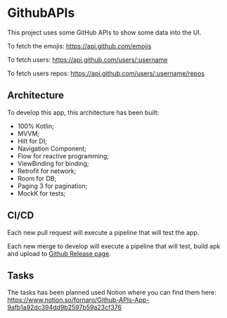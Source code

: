 # GithubAPIs

This project uses some GitHub APIs to show some data into the UI.

To fetch the emojis: https://api.github.com/emojis

To fetch users: https://api.github.com/users/:username

To fetch users repos: https://api.github.com/users/:username/repos

## Architecture

To develop this app, this architecture has been built:

- 100% Kotlin;
- MVVM;
- Hilt for DI;
- Navigation Component;
- Flow for reactive programming;
- ViewBinding for binding;
- Retrofit for network;
- Room for DB;
- Paging 3 for pagination;
- MockK for tests;

## CI/CD
Each new pull request will execute a pipeline that will test the app.

Each new merge to develop will execute a pipeline that will test, build apk and upload to [Github Release page](https://github.com/DouglasCF/GithubAPIs/releases).

## Tasks

The tasks has been planned used Notion where you can find them here: https://www.notion.so/fornaro/Github-APIs-App-9afb1a92dc394dd9b2597b59a23cf376
